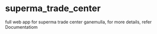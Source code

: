 # superma_trade_center
full web app for superma trade center ganemulla, for more details, refer Documentatiom
